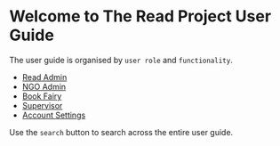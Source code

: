 # Welcome to The Read Project User Guide

The user guide is organised by `user role` and `functionality`.

* [Read Admin](read_admin.md)
* [NGO Admin](ngo_admin_intro.md)
* [Book Fairy](book_fairy_webapp_home_page.md)
* [Supervisor](supervisor_home_page.md)
* [Account Settings](account_settings.md)

Use the `search` button to search across the entire user guide.